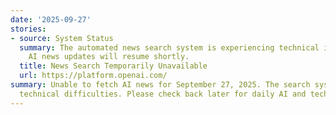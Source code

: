 ```yaml
---
date: '2025-09-27'
stories:
- source: System Status
  summary: The automated news search system is experiencing technical issues. Daily
    AI news updates will resume shortly.
  title: News Search Temporarily Unavailable
  url: https://platform.openai.com/
summary: Unable to fetch AI news for September 27, 2025. The search system encountered
  technical difficulties. Please check back later for daily AI and tech news updates.
---
```


<!-- Generated with AI web search 2025-09-27 12:58 UTC -->
